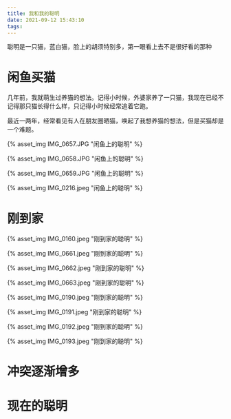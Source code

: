 ```yaml
---
title: 我和我的聪明
date: 2021-09-12 15:43:10
tags:
---
```


聪明是一只猫，蓝白猫，脸上的胡须特别多，第一眼看上去不是很好看的那种

# 闲鱼买猫

几年前，我就萌生过养猫的想法。记得小时候，外婆家养了一只猫，我现在已经不记得那只猫长得什么样，只记得小时候经常追着它跑。

最近一两年，经常看见有人在朋友圈晒猫，唤起了我想养猫的想法，但是买猫却是一个难题。

{% asset_img IMG_0657.JPG "闲鱼上的聪明" %}

{% asset_img IMG_0658.JPG "闲鱼上的聪明" %}

{% asset_img IMG_0659.JPG "闲鱼上的聪明" %}

{% asset_img IMG_0216.jpeg "闲鱼上的聪明" %}


# 刚到家

{% asset_img IMG_0160.jpeg "刚到家的聪明" %}

{% asset_img IMG_0661.jpeg "刚到家的聪明" %}

{% asset_img IMG_0662.jpeg "刚到家的聪明" %}

{% asset_img IMG_0663.jpeg "刚到家的聪明" %}

{% asset_img IMG_0190.jpeg "刚到家的聪明" %}

{% asset_img IMG_0191.jpeg "刚到家的聪明" %}

{% asset_img IMG_0192.jpeg "刚到家的聪明" %}

{% asset_img IMG_0193.jpeg "刚到家的聪明" %}



# 冲突逐渐增多

# 现在的聪明